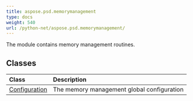 ```yaml
---
title: aspose.psd.memorymanagement
type: docs
weight: 540
url: /python-net/aspose.psd.memorymanagement/
---
```



The module contains memory management routines.

## **Classes**
| **Class** | **Description** |
| :- | :- |
| [Configuration](/psd/python-net/aspose.psd.memorymanagement/configuration/) | The memory management global configuration |
